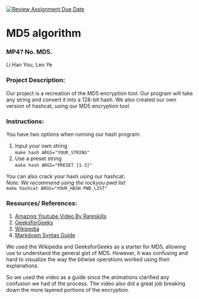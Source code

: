[![Review Assignment Due Date](https://classroom.github.com/assets/deadline-readme-button-22041afd0340ce965d47ae6ef1cefeee28c7c493a6346c4f15d667ab976d596c.svg)](https://classroom.github.com/a/am3xLbu5)
# MD5 algorithm
 
### MP4? No. MD5.

Li Han You, Leo Ye
       
### Project Description:

Our project is a recreation of the MD5 encryption tool. Our program will take any string and convert it into a 128-bit hash.
We also created our own version of hashcat, using our MD5 encryption tool. 
  
### Instructions:

You have two options when running our hash program:   
1. Input your own string    
`make hash ARGS="YOUR_STRING"`
2. Use a preset string     
`make hash ARGS="PRESET [1-3]"`

You can also crack your hash using our hashcat:  
*Note: We recommend using the rockyou pwd list*            
`make hashcat ARGS="YOUR_HASH PWD_LIST"`

### Resources/ References:

1. [Amazing Youtube Video By Rareskills](https://www.youtube.com/watch?v=5MiMK45gkTY)
2. [GeeksforGeeks](https://www.geeksforgeeks.org/what-is-the-md5-algorithm/)   
3. [Wikipedia](https://en.wikipedia.org/wiki/MD5) 
4. [Markdown Syntax Guide](https://www.markdownguide.org/basic-syntax/)

We used the Wikipedia and GeeksforGeeks as a starter for MD5, allowing use to understand the general gist of MD5.
However, it was confusing and hard to visualize the way the bitwise operations worked using their explanations. 

So we used the video as a guide since the animations clarified any confusion we had of the process.
The video also did a great job breaking down the more layered portions of the encryption.    